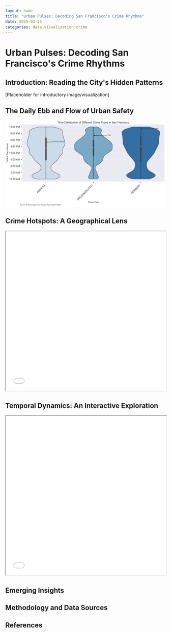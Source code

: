 ```yaml
---
layout: home
title: "Urban Pulses: Decoding San Francisco's Crime Rhythms"
date: 2025-03-25
categories: data visualization crime
---
```


# Urban Pulses: Decoding San Francisco's Crime Rhythms

## Introduction: Reading the City's Hidden Patterns

[Placeholder for introductory image/visualization]

## The Daily Ebb and Flow of Urban Safety

![Daily Crime Distribution](/assets/images/sf_crime_time_distribution.png)

## Crime Hotspots: A Geographical Lens

<iframe src="/assets/plots/sf_crime_heatmap.html" width="100%" height="500px"></iframe>

## Temporal Dynamics: An Interactive Exploration

<iframe src="/assets/plots/sf_crime_hourly_distribution.html" width="100%" height="500px"></iframe>

## Emerging Insights

## Methodology and Data Sources

## References
